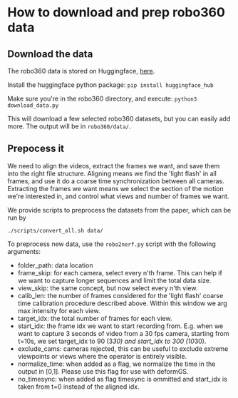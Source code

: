 # How to download and prep robo360 data

## Download the data

The robo360 data is stored on Huggingface, [here](https://huggingface.co/datasets/liuyubian/Robo360).

Install the huggingface python package:
```pip install huggingface_hub```

Make sure you're in the robo360 directory, and execute:
```python3 download_data.py```

This will download a few selected robo360 datasets, but you can easily add more. The output will be in `robo360/data/`.

## Prepocess it

We need to align the videos, extract the frames we want, and save them into the right file structure.
Aligning means we find the 'light flash' in all frames, and use it do a coarse time synchronization between all cameras.
Extracting the frames we want means we select the section of the motion we're interested in, and control what views and number of frames we want.

We provide scripts to preprocess the datasets from the paper, which can be run by  

```./scripts/convert_all.sh data/```

To preprocess new data, use the `robo2nerf.py` script with the following arguments:
- folder_path: data location 
- frame_skip: for each camera, select every n'th frame. This can help if we want to capture longer sequences and limit the total data size.
- view_skip: the same concept, but now select every n'th view. 
- calib_len: the number of frames considered for the 'light flash' coarse time calibration procedure described above. Within this window we arg max intensity for each view.
- target_idx: the total number of frames for each view.
- start_idx: the frame idx we want to start recording from. E.g. when we want to capture 3 seconds of video from a 30 fps camera, starting from t=10s, we set target_idx to 90 (3*30) and start_idx to 300 (10*30).
- exclude_cams: cameras rejected, this can be useful to exclude extreme viewpoints or views where the operator is entirely visible.
- normalize_time: when added as a flag, we normalize the time in the output in [0,1]. Please use this flag for use with deformGS.
- no_timesync: when added as flag timesync is ommitted and start_idx is taken from t=0 instead of the aligned idx. 